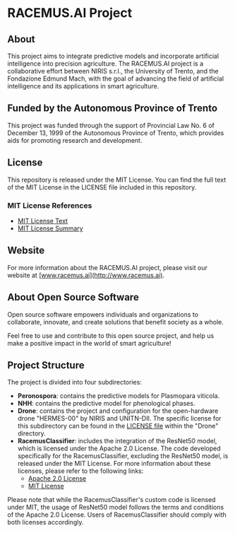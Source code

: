 # RACEMUS.AI Project

## About
This project aims to integrate predictive models and incorporate artificial intelligence into precision agriculture. The RACEMUS.AI project is a collaborative effort between NIRIS s.r.l., the University of Trento, and the Fondazione Edmund Mach, with the goal of advancing the field of artificial intelligence and its applications in smart agriculture.

## Funded by the Autonomous Province of Trento
This project was funded through the support of Provincial Law No. 6 of December 13, 1999 of the Autonomous Province of Trento, which provides aids for promoting research and development.


## License
This repository is released under the MIT License. You can find the full text of the MIT License in the LICENSE file included in this repository.

### MIT License References
- [MIT License Text](https://opensource.org/licenses/MIT)
- [MIT License Summary](https://tldrlegal.com/license/mit-license)

## Website
For more information about the RACEMUS.AI project, please visit our website at [www.racemus.ai](http://www.racemus.ai).

## About Open Source Software
Open source software empowers individuals and organizations to collaborate, innovate, and create solutions that benefit society as a whole.

Feel free to use and contribute to this open source project, and help us make a positive impact in the world of smart agriculture!

## Project Structure
The project is divided into four subdirectories:
- **Peronospora**: contains the predictive models for Plasmopara viticola.
- **NHH**: contains the predictive model for phenological phases.
- **Drone**: contains the project and configuration for the open-hardware drone "HERMES-00" by NIRIS and UNITN-DII. 
The specific license for this subdirectory can be found in the [LICENSE file](./drone/LICENSE) within the "Drone" directory.
- **RacemusClassifier**: includes the integration of the ResNet50 model, which is licensed under the Apache 2.0 License. The code developed specifically for the RacemusClassifier, excluding the ResNet50 model, is released under the MIT License. For more information about these licenses, please refer to the following links:
  - [Apache 2.0 License](https://www.apache.org/licenses/LICENSE-2.0)
  - [MIT License](https://opensource.org/licenses/MIT)

Please note that while the RacemusClassifier's custom code is licensed under MIT, the usage of ResNet50 model follows the terms and conditions of the Apache 2.0 License. Users of RacemusClassifier should comply with both licenses accordingly.
